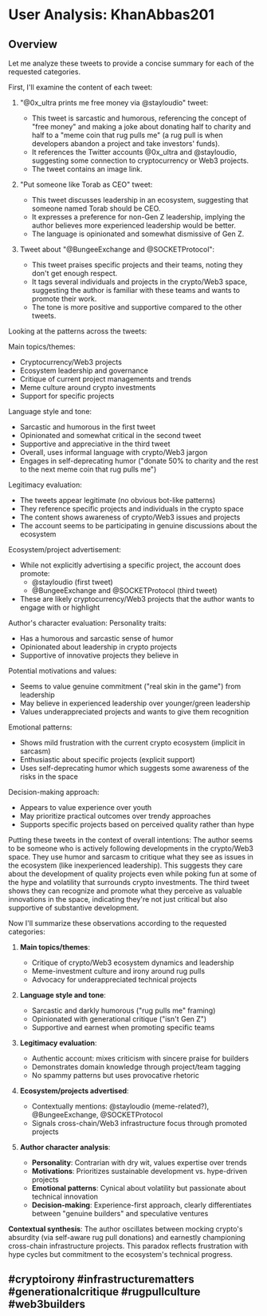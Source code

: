# User Analysis: KhanAbbas201

## Overview

<think>
Let me analyze these tweets to provide a concise summary for each of the requested categories.

First, I'll examine the content of each tweet:

1. "@0x_ultra prints me free money via @stayloudio" tweet:
   - This tweet is sarcastic and humorous, referencing the concept of "free money" and making a joke about donating half to charity and half to a "meme coin that rug pulls me" (a rug pull is when developers abandon a project and take investors' funds).
   - It references the Twitter accounts @0x_ultra and @stayloudio, suggesting some connection to cryptocurrency or Web3 projects.
   - The tweet contains an image link.

2. "Put someone like Torab as CEO" tweet:
   - This tweet discusses leadership in an ecosystem, suggesting that someone named Torab should be CEO.
   - It expresses a preference for non-Gen Z leadership, implying the author believes more experienced leadership would be better.
   - The language is opinionated and somewhat dismissive of Gen Z.

3. Tweet about "@BungeeExchange and @SOCKETProtocol":
   - This tweet praises specific projects and their teams, noting they don't get enough respect.
   - It tags several individuals and projects in the crypto/Web3 space, suggesting the author is familiar with these teams and wants to promote their work.
   - The tone is more positive and supportive compared to the other tweets.

Looking at the patterns across the tweets:

Main topics/themes:
- Cryptocurrency/Web3 projects
- Ecosystem leadership and governance
- Critique of current project managements and trends
- Meme culture around crypto investments
- Support for specific projects

Language style and tone:
- Sarcastic and humorous in the first tweet
- Opinionated and somewhat critical in the second tweet
- Supportive and appreciative in the third tweet
- Overall, uses informal language with crypto/Web3 jargon
- Engages in self-deprecating humor ("donate 50% to charity and the rest to the next meme coin that rug pulls me")

Legitimacy evaluation:
- The tweets appear legitimate (no obvious bot-like patterns)
- They reference specific projects and individuals in the crypto space
- The content shows awareness of crypto/Web3 issues and projects
- The account seems to be participating in genuine discussions about the ecosystem

Ecosystem/project advertisement:
- While not explicitly advertising a specific project, the account does promote:
  - @stayloudio (first tweet)
  - @BungeeExchange and @SOCKETProtocol (third tweet)
- These are likely cryptocurrency/Web3 projects that the author wants to engage with or highlight

Author's character evaluation:
Personality traits:
- Has a humorous and sarcastic sense of humor
- Opinionated about leadership in crypto projects
- Supportive of innovative projects they believe in

Potential motivations and values:
- Seems to value genuine commitment ("real skin in the game") from leadership
- May believe in experienced leadership over younger/green leadership
- Values underappreciated projects and wants to give them recognition

Emotional patterns:
- Shows mild frustration with the current crypto ecosystem (implicit in sarcasm)
- Enthusiastic about specific projects (explicit support)
- Uses self-deprecating humor which suggests some awareness of the risks in the space

Decision-making approach:
- Appears to value experience over youth
- May prioritize practical outcomes over trendy approaches
- Supports specific projects based on perceived quality rather than hype

Putting these tweets in the context of overall intentions:
The author seems to be someone who is actively following developments in the crypto/Web3 space. They use humor and sarcasm to critique what they see as issues in the ecosystem (like inexperienced leadership). This suggests they care about the development of quality projects even while poking fun at some of the hype and volatility that surrounds crypto investments. The third tweet shows they can recognize and promote what they perceive as valuable innovations in the space, indicating they're not just critical but also supportive of substantive development.

Now I'll summarize these observations according to the requested categories:
</think>

1. **Main topics/themes**:
   - Critique of crypto/Web3 ecosystem dynamics and leadership
   - Meme-investment culture and irony around rug pulls
   - Advocacy for underappreciated technical projects

2. **Language style and tone**:
   - Sarcastic and darkly humorous ("rug pulls me" framing)
   - Opinionated with generational critique ("isn't Gen Z")
   - Supportive and earnest when promoting specific teams

3. **Legitimacy evaluation**:
   - Authentic account: mixes criticism with sincere praise for builders
   - Demonstrates domain knowledge through project/team tagging
   - No spammy patterns but uses provocative rhetoric

4. **Ecosystem/projects advertised**:
   - Contextually mentions: @stayloudio (meme-related?), @BungeeExchange, @SOCKETProtocol
   - Signals cross-chain/Web3 infrastructure focus through promoted projects

5. **Author character analysis**:
   - **Personality**: Contrarian with dry wit, values expertise over trends
   - **Motivations**: Prioritizes sustainable development vs. hype-driven projects
   - **Emotional patterns**: Cynical about volatility but passionate about technical innovation
   - **Decision-making**: Experience-first approach, clearly differentiates between "genuine builders" and speculative ventures

**Contextual synthesis**: The author oscillates between mocking crypto's absurdity (via self-aware rug pull donations) and earnestly championing cross-chain infrastructure projects. This paradox reflects frustration with hype cycles but commitment to the ecosystem's technical progress.

#cryptoirony #infrastructurematters #generationalcritique #rugpullculture #web3builders
---
